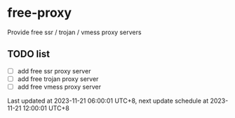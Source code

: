 
# free-proxy
Provide free ssr / trojan / vmess proxy servers


## TODO list
- [ ] add free ssr proxy server
- [ ] add free trojan proxy server
- [ ] add free vmess proxy server

Last updated at 2023-11-21 06:00:01 UTC+8, next update schedule at 2023-11-21 12:00:01 UTC+8

